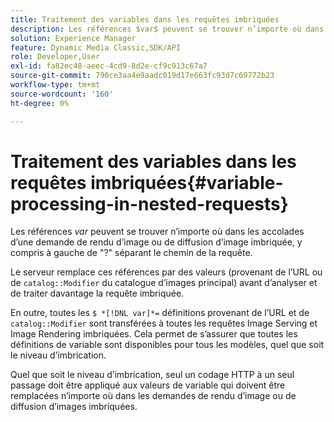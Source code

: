 ```yaml
---
title: Traitement des variables dans les requêtes imbriquées
description: Les références $var$ peuvent se trouver n’importe où dans les accolades d’une demande de rendu d’image ou de diffusion d’image imbriquée, y compris à gauche de "?" séparant le chemin de la requête.
solution: Experience Manager
feature: Dynamic Media Classic,SDK/API
role: Developer,User
exl-id: fa82ec48-aeec-4cd9-8d2e-cf9c913c67a7
source-git-commit: 790ce3aa4e9aadc019d17e663fc93d7c69772b23
workflow-type: tm+mt
source-wordcount: '160'
ht-degree: 0%

---
```


# Traitement des variables dans les requêtes imbriquées{#variable-processing-in-nested-requests}

Les références $var$ peuvent se trouver n’importe où dans les accolades d’une demande de rendu d’image ou de diffusion d’image imbriquée, y compris à gauche de &quot;?&quot; séparant le chemin de la requête.

Le serveur remplace ces références par des valeurs (provenant de l’URL ou de `catalog::Modifier` du catalogue d’images principal) avant d’analyser et de traiter davantage la requête imbriquée.

En outre, toutes les `$ *[!DNL var]*=` définitions provenant de l’URL et de `catalog::Modifier` sont transférées à toutes les requêtes Image Serving et Image Rendering imbriquées. Cela permet de s’assurer que toutes les définitions de variable sont disponibles pour tous les modèles, quel que soit le niveau d’imbrication.

Quel que soit le niveau d’imbrication, seul un codage HTTP à un seul passage doit être appliqué aux valeurs de variable qui doivent être remplacées n’importe où dans les demandes de rendu d’image ou de diffusion d’images imbriquées.
